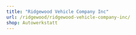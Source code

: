 ```yaml
---
title: "Ridgewood Vehicle Company Inc"
url: /ridgewood/ridgewood-vehicle-company-inc/
shop: Autowerkstatt
---
```

